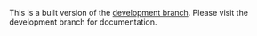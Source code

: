 This is a built version of the [development branch](https://github.com/danclay/eris-fleet/tree/development). Please visit the development branch for documentation.
